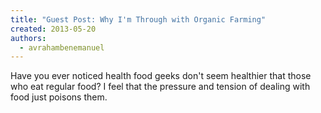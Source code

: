 ```yaml
---
title: "Guest Post: Why I'm Through with Organic Farming"
created: 2013-05-20
authors: 
  - avrahambenemanuel
---
```


Have you ever noticed health food geeks don't seem healthier that those who eat regular food? I feel that the pressure and tension of dealing with food just poisons them.
